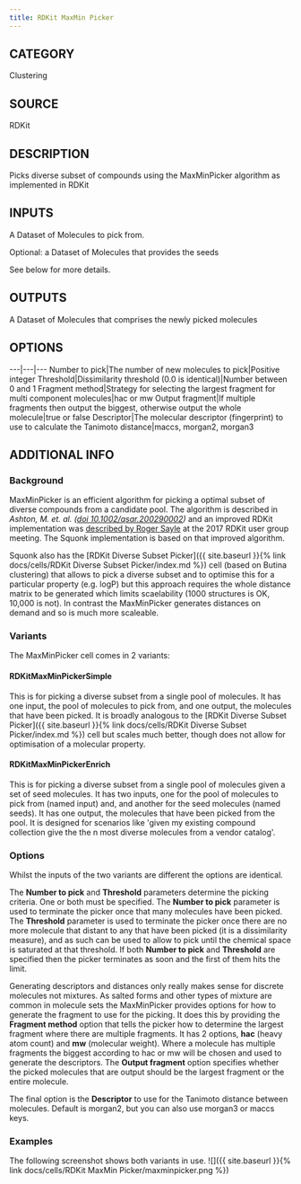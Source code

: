 ```yaml
---
title: RDKit MaxMin Picker
---
```


## CATEGORY
Clustering

## SOURCE
RDKit

## DESCRIPTION
Picks diverse subset of compounds using the MaxMinPicker algorithm as implemented in RDKit

## INPUTS
A Dataset of Molecules to pick from.

Optional: a Dataset of Molecules that provides the seeds

See below for more details.

## OUTPUTS
A Dataset of Molecules that comprises the newly picked molecules

## OPTIONS

---|---|---
Number to pick|The number of new molecules to pick|Positive integer
Threshold|Dissimilarity threshold (0.0 is identical)|Number between 0 and 1
Fragment method|Strategy for selecting the largest fragment for multi component molecules|hac or mw
Output fragment|If multiple fragments then output the biggest, otherwise output the whole molecule|true or false
Descriptor|The molecular descriptor (fingerprint) to use to calculate the Tanimoto distance|maccs, morgan2, morgan3



## ADDITIONAL INFO

### Background
MaxMinPicker is an efficient algorithm for picking a optimal subset of diverse compounds from a candidate pool. The algorithm is described in <cite>Ashton, M. et. al. ([doi 10.1002/qsar.200290002](https://doi.org/10.1002/qsar.200290002))</cite> and an improved RDKit implementation was [described by Roger Sayle](https://github.com/rdkit/UGM_2017/blob/master/Presentations/Sayle_RDKitDiversity_Berlin17.pdf) at the 2017 RDKit user group meeting. The Squonk implementation is based on that improved algorithm.

Squonk also has the [RDKit Diverse Subset Picker]({{ site.baseurl }}{% link docs/cells/RDKit Diverse Subset Picker/index.md %}) cell (based on Butina clustering) that allows to pick a diverse subset and to optimise this for a particular property (e.g. logP) but this approach requires the whole distance matrix to be generated which limits scaelability (1000 structures is OK, 10,000 is not). In contrast the MaxMinPicker generates distances on demand and so is much more scaleable.

### Variants

The MaxMinPicker cell comes in 2 variants:

#### RDKitMaxMinPickerSimple

This is for picking a diverse subset from a single pool of molecules. It has one input, the pool of molecules to pick from, and one output, the molecules that have been picked. It is broadly analogous to the [RDKit Diverse Subset Picker]({{ site.baseurl }}{% link docs/cells/RDKit Diverse Subset Picker/index.md %}) cell but scales much better, though does not allow for optimisation of a molecular property.

#### RDKitMaxMinPickerEnrich

This is for picking a diverse subset from a single pool of molecules given a set of seed molecules. It has two inputs, one for the pool of molecules to pick from (named input) and, and another for the seed molecules (named seeds). It has one output, the molecules that have been picked from the pool. It is designed for scenarios like 'given my existing compound collection give the the n most diverse molecules from a vendor catalog'.

### Options

Whilst the inputs of the two variants are different the options are identical.

The **Number to pick** and **Threshold** parameters determine the picking criteria. One or both must be specified. The **Number to pick** parameter is used to terminate the picker once that many molecules have been picked. The **Threshold** parameter is used to terminate the picker once there are no more molecule that distant to any that have been picked (it is a dissimilarity measure), and as such can be used to allow to pick until the chemical space is saturated at that threshold. If both **Number to pick** and **Threshold** are specified then the picker terminates as soon and the first of them hits the limit.

Generating descriptors and distances only really makes sense for discrete molecules not mixtures. As salted forms and other types of mixture are common in molecule sets the MaxMinPicker provides options for how to generate the fragment to use for the picking. It does this by providing the **Fragment method** option that tells the picker how to determine the largest fragment where there are multiple fragments. It has 2 options, **hac** (heavy atom count) and **mw** (molecular weight). Where a molecule has multiple fragments the biggest according to hac or mw will be chosen and used to generate the descriptors. The **Output fragment** option specifies whether the picked molecules that are output should be the largest fragment or the entire molecule.

The final option is the **Descriptor** to use for the Tanimoto distance between molecules. Default is morgan2, but you can also use morgan3 or maccs keys.

### Examples

The following screenshot shows both variants in use.
![]({{ site.baseurl }}{% link docs/cells/RDKit MaxMin Picker/maxminpicker.png %})
